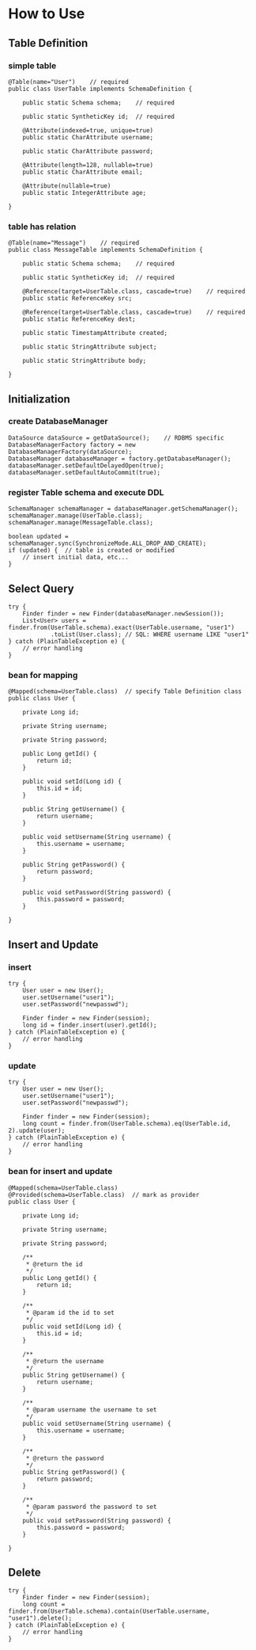# How to Use #
## Table Definition ##
### simple table ###

	@Table(name="User")    // required
	public class UserTable implements SchemaDefinition {
	
		public static Schema schema;    // required
	
		public static SyntheticKey id;  // required
	
		@Attribute(indexed=true, unique=true)
		public static CharAttribute username;
	
		public static CharAttribute password;
	
		@Attribute(length=128, nullable=true)
		public static CharAttribute email;
	
		@Attribute(nullable=true)
		public static IntegerAttribute age;
	
	}

### table has relation ###

	@Table(name="Message")    // required
	public class MessageTable implements SchemaDefinition {
	
		public static Schema schema;    // required
	
		public static SyntheticKey id;  // required
	
		@Reference(target=UserTable.class, cascade=true)    // required
		public static ReferenceKey src;
	
		@Reference(target=UserTable.class, cascade=true)    // required
		public static ReferenceKey dest;
	
		public static TimestampAttribute created;
	
		public static StringAttribute subject;
	
		public static StringAttribute body;
	
	}

## Initialization ##
### create DatabaseManager ###

	DataSource dataSource = getDataSource();    // RDBMS specific
	DatabaseManagerFactory factory = new DatabaseManagerFactory(dataSource);
	DatabaseManager databaseManager = factory.getDatabaseManager();
	databaseManager.setDefaultDelayedOpen(true);
	databaseManager.setDefaultAutoCommit(true);

### register Table schema and execute DDL ###

	SchemaManager schemaManager = databaseManager.getSchemaManager();
	schemaManager.manage(UserTable.class);
	schemaManager.manage(MessageTable.class);

	boolean updated = schemaManager.sync(SynchronizeMode.ALL_DROP_AND_CREATE);
	if (updated) {  // table is created or modified
		// insert initial data, etc...
	}


## Select Query ##

    try {
        Finder finder = new Finder(databaseManager.newSession());
        List<User> users = finder.from(UserTable.schema).exact(UserTable.username, "user1")
                .toList(User.class); // SQL: WHERE username LIKE "user1"
    } catch (PlainTableException e) {
        // error handling
    }

### bean for mapping ###

	@Mapped(schema=UserTable.class)  // specify Table Definition class
	public class User {
	
		private Long id;
	
		private String username;
	
		private String password;
	
		public Long getId() {
			return id;
		}
	
		public void setId(Long id) {
			this.id = id;
		}
	
		public String getUsername() {
			return username;
		}
	
		public void setUsername(String username) {
			this.username = username;
		}
	
		public String getPassword() {
			return password;
		}
	
		public void setPassword(String password) {
			this.password = password;
		}
	
	}

## Insert and Update ##
### insert ###

    try {
        User user = new User();
        user.setUsername("user1");
        user.setPassword("newpasswd");

        Finder finder = new Finder(session);
        long id = finder.insert(user).getId();
    } catch (PlainTableException e) {
        // error handling
    }

### update ###

    try {
        User user = new User();
        user.setUsername("user1");
        user.setPassword("newpasswd");

        Finder finder = new Finder(session);
        long count = finder.from(UserTable.schema).eq(UserTable.id, 2).update(user);
    } catch (PlainTableException e) {
        // error handling
    }


### bean for insert and update ###

	@Mapped(schema=UserTable.class)
	@Provided(schema=UserTable.class)  // mark as provider
	public class User {
	
		private Long id;
	
		private String username;
	
		private String password;
	
		/**
		 * @return the id
		 */
		public Long getId() {
			return id;
		}
	
		/**
		 * @param id the id to set
		 */
		public void setId(Long id) {
			this.id = id;
		}
	
		/**
		 * @return the username
		 */
		public String getUsername() {
			return username;
		}
	
		/**
		 * @param username the username to set
		 */
		public void setUsername(String username) {
			this.username = username;
		}
	
		/**
		 * @return the password
		 */
		public String getPassword() {
			return password;
		}
	
		/**
		 * @param password the password to set
		 */
		public void setPassword(String password) {
			this.password = password;
		}
	
	}


## Delete ##

    try {
        Finder finder = new Finder(session);
        long count = finder.from(UserTable.schema).contain(UserTable.username, "user1").delete();
    } catch (PlainTableException e) {
        // error handling
    }
